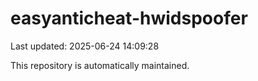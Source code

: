 # easyanticheat-hwidspoofer

Last updated: 2025-06-24 14:09:28

This repository is automatically maintained.
